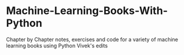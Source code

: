 # Machine-Learning-Books-With-Python
Chapter by Chapter notes, exercises and code for a variety of machine learning books using Python
Vivek's edits
